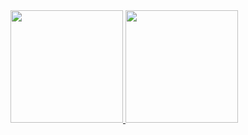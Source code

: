 <div>
<a href="https://github.com/dreialcantara">
<img height="180em" src="https://github-readme-stats.vercel.app/api/top-langs/dreialcantara&layout=compact&langs_count=7&theme=dracula"/>
<img height="180em" src="https://github-readme-stats.vercel.app/apidreialcantara&show_icons=true&theme=dracula&include_all_commits=true&count_private=true"/>
</div>
